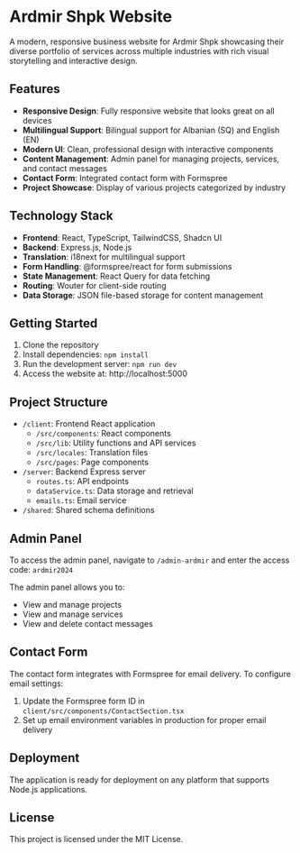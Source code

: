 # Ardmir Shpk Website

A modern, responsive business website for Ardmir Shpk showcasing their diverse portfolio of services across multiple industries with rich visual storytelling and interactive design.

## Features

- **Responsive Design**: Fully responsive website that looks great on all devices
- **Multilingual Support**: Bilingual support for Albanian (SQ) and English (EN)
- **Modern UI**: Clean, professional design with interactive components
- **Content Management**: Admin panel for managing projects, services, and contact messages
- **Contact Form**: Integrated contact form with Formspree
- **Project Showcase**: Display of various projects categorized by industry

## Technology Stack

- **Frontend**: React, TypeScript, TailwindCSS, Shadcn UI
- **Backend**: Express.js, Node.js
- **Translation**: i18next for multilingual support
- **Form Handling**: @formspree/react for form submissions
- **State Management**: React Query for data fetching
- **Routing**: Wouter for client-side routing
- **Data Storage**: JSON file-based storage for content management

## Getting Started

1. Clone the repository
2. Install dependencies: `npm install`
3. Run the development server: `npm run dev`
4. Access the website at: http://localhost:5000

## Project Structure

- `/client`: Frontend React application
  - `/src/components`: React components
  - `/src/lib`: Utility functions and API services
  - `/src/locales`: Translation files
  - `/src/pages`: Page components
- `/server`: Backend Express server
  - `routes.ts`: API endpoints
  - `dataService.ts`: Data storage and retrieval
  - `emails.ts`: Email service
- `/shared`: Shared schema definitions

## Admin Panel

To access the admin panel, navigate to `/admin-ardmir` and enter the access code: `ardmir2024`

The admin panel allows you to:
- View and manage projects
- View and manage services
- View and delete contact messages

## Contact Form

The contact form integrates with Formspree for email delivery. To configure email settings:

1. Update the Formspree form ID in `client/src/components/ContactSection.tsx`
2. Set up email environment variables in production for proper email delivery

## Deployment

The application is ready for deployment on any platform that supports Node.js applications.

## License

This project is licensed under the MIT License.